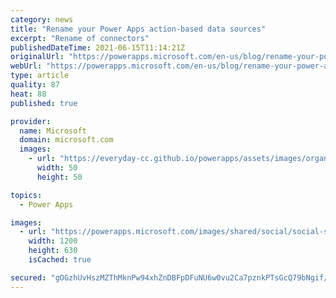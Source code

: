 ```yaml
---
category: news
title: "Rename your Power Apps action-based data sources"
excerpt: "Rename of connectors"
publishedDateTime: 2021-06-15T11:14:21Z
originalUrl: "https://powerapps.microsoft.com/en-us/blog/rename-your-power-apps-action-based-data-sources/"
webUrl: "https://powerapps.microsoft.com/en-us/blog/rename-your-power-apps-action-based-data-sources/"
type: article
quality: 87
heat: 88
published: true

provider:
  name: Microsoft
  domain: microsoft.com
  images:
    - url: "https://everyday-cc.github.io/powerapps/assets/images/organizations/microsoft.com-50x50.jpg"
      width: 50
      height: 50

topics:
  - Power Apps

images:
  - url: "https://powerapps.microsoft.com/images/shared/social/social-share-post-ignite.png"
    width: 1200
    height: 630
    isCached: true

secured: "gOGzhUvHszMZThMknPw94xhZnDBFpDFuNU6w0vu2Ca7pznkPTsGcQ79bNgif/OfLnmiiXqXcuCUAeqDqh+T+m9jQb0G8wQdeYzKCysWmy4hFT3+cpp7Xd9AOQ86rFEbKfDA4xCyytZOj2USN32gaHxm0dDZtJaKjwuayuYunBAZDI94CC7NElDOXnKCO1rVLGa7wSRta3S0Rh4dH8Ft2uDjodCDcc6wiereA/WfRX3NgSrDLerV+uzLN0PM8yZOpmT57OLTpYnz2Qc4ZEzzeRFE86VyNb9l4hLAHMLov9L/x4kX74BcT1Vy5mKrmY0L7T7KGABmu90mMQ6xAskvEEYgigOw90+o2O5fLa69ybmY=;BexqAMkOKhMcvxouUxhUjw=="
---
```


